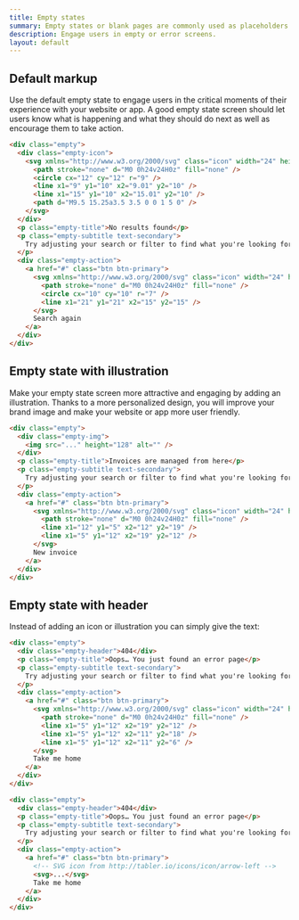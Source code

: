 ```yaml
---
title: Empty states
summary: Empty states or blank pages are commonly used as placeholders for first-use, empty data or error screens. Their aim is to engage users when there is no content to display and that is why their design is extremely important from the point of view of the user experience of your website or app.
description: Engage users in empty or error screens.
layout: default
---
```


## Default markup

Use the default empty state to engage users in the critical moments of their experience with your website or app. A good empty state screen should let users know what is happening and what they should do next as well as encourage them to take action.

```html example height="300px"
<div class="empty">
  <div class="empty-icon">
    <svg xmlns="http://www.w3.org/2000/svg" class="icon" width="24" height="24" viewBox="0 0 24 24" stroke-width="2" stroke="currentColor" fill="none" stroke-linecap="round" stroke-linejoin="round">
      <path stroke="none" d="M0 0h24v24H0z" fill="none" />
      <circle cx="12" cy="12" r="9" />
      <line x1="9" y1="10" x2="9.01" y2="10" />
      <line x1="15" y1="10" x2="15.01" y2="10" />
      <path d="M9.5 15.25a3.5 3.5 0 0 1 5 0" />
    </svg>
  </div>
  <p class="empty-title">No results found</p>
  <p class="empty-subtitle text-secondary">
    Try adjusting your search or filter to find what you're looking for.
  </p>
  <div class="empty-action">
    <a href="#" class="btn btn-primary">
      <svg xmlns="http://www.w3.org/2000/svg" class="icon" width="24" height="24" viewBox="0 0 24 24" stroke-width="2" stroke="currentColor" fill="none" stroke-linecap="round" stroke-linejoin="round">
        <path stroke="none" d="M0 0h24v24H0z" fill="none" />
        <circle cx="10" cy="10" r="7" />
        <line x1="21" y1="21" x2="15" y2="15" />
      </svg>
      Search again
    </a>
  </div>
</div>
```

## Empty state with illustration

Make your empty state screen more attractive and engaging by adding an illustration. Thanks to a more personalized design, you will improve your brand image and make your website or app more user friendly.

```html example height="300px"
<div class="empty">
  <div class="empty-img">
    <img src="..." height="128" alt="" />
  </div>
  <p class="empty-title">Invoices are managed from here</p>
  <p class="empty-subtitle text-secondary">
    Try adjusting your search or filter to find what you're looking for.
  </p>
  <div class="empty-action">
    <a href="#" class="btn btn-primary">
      <svg xmlns="http://www.w3.org/2000/svg" class="icon" width="24" height="24" viewBox="0 0 24 24" stroke-width="2" stroke="currentColor" fill="none" stroke-linecap="round" stroke-linejoin="round">
        <path stroke="none" d="M0 0h24v24H0z" fill="none" />
        <line x1="12" y1="5" x2="12" y2="19" />
        <line x1="5" y1="12" x2="19" y2="12" />
      </svg>
      New invoice
    </a>
  </div>
</div>
```

## Empty state with header

Instead of adding an icon or illustration you can simply give the text:

```html example height="300px"
<div class="empty">
  <div class="empty-header">404</div>
  <p class="empty-title">Oops… You just found an error page</p>
  <p class="empty-subtitle text-secondary">
    Try adjusting your search or filter to find what you're looking for.
  </p>
  <div class="empty-action">
    <a href="#" class="btn btn-primary">
      <svg xmlns="http://www.w3.org/2000/svg" class="icon" width="24" height="24" viewBox="0 0 24 24" stroke-width="2" stroke="currentColor" fill="none" stroke-linecap="round" stroke-linejoin="round">
        <path stroke="none" d="M0 0h24v24H0z" fill="none" />
        <line x1="5" y1="12" x2="19" y2="12" />
        <line x1="5" y1="12" x2="11" y2="18" />
        <line x1="5" y1="12" x2="11" y2="6" />
      </svg>
      Take me home
    </a>
  </div>
</div>
```

```html
<div class="empty">
  <div class="empty-header">404</div>
  <p class="empty-title">Oops… You just found an error page</p>
  <p class="empty-subtitle text-secondary">
    Try adjusting your search or filter to find what you're looking for.
  </p>
  <div class="empty-action">
    <a href="#" class="btn btn-primary">
      <!-- SVG icon from http://tabler.io/icons/icon/arrow-left -->
      <svg>...</svg>
      Take me home
    </a>
  </div>
</div>
```
